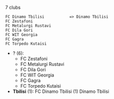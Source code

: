 7 clubs

```
FC Dinamo Tbilisi           => Dinamo Tbilisi
FC Zestafoni                
FC Metalurgi Rustavi        
FC Dila Gori                
FC WIT Georgia              
FC Gagra                    
FC Torpedo Kutaisi          
```



- ? (6): 
  - FC Zestafoni 
  - FC Metalurgi Rustavi 
  - FC Dila Gori 
  - FC WIT Georgia 
  - FC Gagra 
  - FC Torpedo Kutaisi 
- **Tbilisi** (1): FC Dinamo Tbilisi  (1) Dinamo Tbilisi


